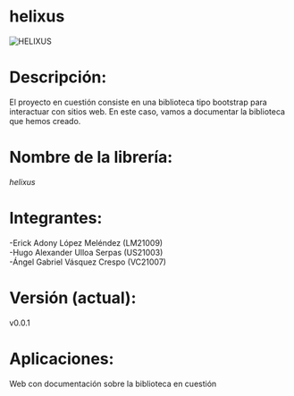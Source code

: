 # helixus
![HELIXUS](https://user-images.githubusercontent.com/102541759/232254152-e2477ea9-32f3-4486-b998-4b913065db86.jpeg)

# Descripción:
 El proyecto en cuestión consiste en una biblioteca tipo bootstrap para interactuar con sitios web. En este caso, vamos a documentar la biblioteca que hemos creado.

# Nombre de la librería: 
*helixus*

# Integrantes:
  -Erick Adony López Meléndez (LM21009) <br>
  -Hugo Alexander Ulloa Serpas (US21003) <br>
  -Ángel Gabriel Vásquez Crespo (VC21007) <br>

# Versión (actual): 
v0.0.1

# Aplicaciones: 
Web con documentación sobre la biblioteca en cuestión
